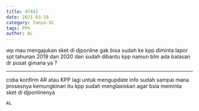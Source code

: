 ```yaml
---
title: 47442
date: 2021-03-18
category: Tanya-SC
tags: PPh
author: AL
---
```


wp mau mengajukan sket di djponline gak bisa sudah ke kpp diminta lapor spt tahunan 2019 dan 2020 dan sudah dibantu kpp namun blm ada balasan dr pusat gimana ya ?

---

coba konfirm AR atau KPP lagi untuk mengupdate info sudah sampai mana prosesnya kemungkinan itu kpp sudah menglasiskan agar bsia meminta sket di djponlinenya

`AL`
